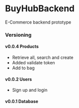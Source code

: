 # BuyHubBackend

E-Commerce backend prototype


### Versioning

#### v0.0.4 Products
- Retrieve all, search and create
- Added validate token
- Add to bag

#### v0.0.2 Users
- Sign up and login

#### v0.0.1 Database
